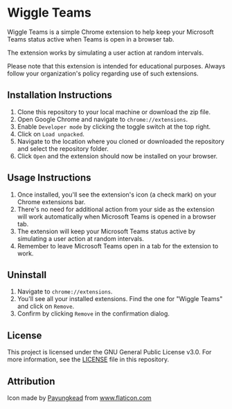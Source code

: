 # Wiggle Teams

Wiggle Teams is a simple Chrome extension to help keep your Microsoft Teams status active when Teams is open in a browser tab. 

The extension works by simulating a user action at random intervals. 

Please note that this extension is intended for educational purposes. Always follow your organization's policy regarding use of such extensions. 

## Installation Instructions

1. Clone this repository to your local machine or download the zip file.
2. Open Google Chrome and navigate to `chrome://extensions`.
3. Enable `Developer mode` by clicking the toggle switch at the top right.
4. Click on `Load unpacked`.
5. Navigate to the location where you cloned or downloaded the repository and select the repository folder.
6. Click `Open` and the extension should now be installed on your browser.

## Usage Instructions

1. Once installed, you'll see the extension's icon (a check mark) on your Chrome extensions bar.
2. There's no need for additional action from your side as the extension will work automatically when Microsoft Teams is opened in a browser tab.
3. The extension will keep your Microsoft Teams status active by simulating a user action at random intervals.
4. Remember to leave Microsoft Teams open in a tab for the extension to work.

## Uninstall

1. Navigate to `chrome://extensions`.
2. You'll see all your installed extensions. Find the one for "Wiggle Teams" and click on `Remove`.
3. Confirm by clicking `Remove` in the confirmation dialog.

## License

This project is licensed under the GNU General Public License v3.0. For more information, see the [LICENSE](LICENSE) file in this repository.

## Attribution

Icon made by [Payungkead](https://www.flaticon.com/authors/payungkead) from www.flaticon.com
